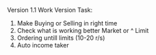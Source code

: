 Version 1.1 
Work Version
Task:
1. Make Buying or Selling in right time
2. Check what is working better Market or ^ Limit
3. Ordering untill limits (10-20 r/s)
4. Auto income taker
